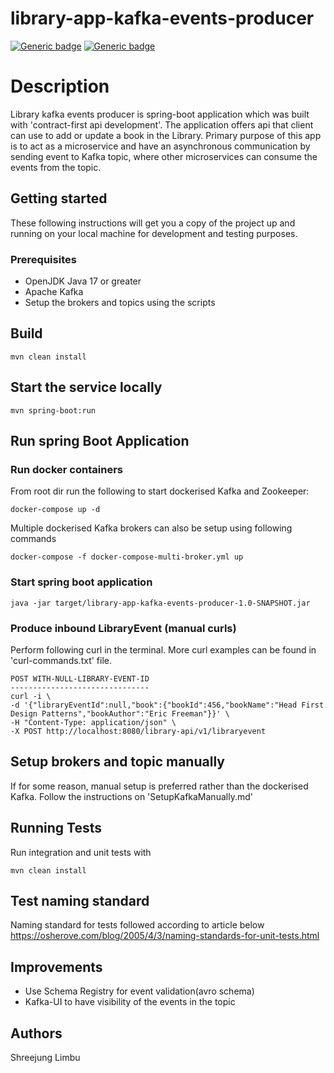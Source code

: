 # library-app-kafka-events-producer

[![Generic badge](https://img.shields.io/badge/LANGUAGE-Java_17-blue.svg)]()
[![Generic badge](https://img.shields.io/badge/DOKERIZED-YES-green.svg)]()

# Description
Library kafka events producer is spring-boot application which was built with 'contract-first api development'.
The application offers api that client can use to add or update a book in the Library.
Primary purpose of this app is to act as a microservice and have an asynchronous communication by sending event to Kafka topic,
where other microservices can consume the events from the topic.

## Getting started
These following instructions will get you a copy of the project up and running on your local machine
for development and testing purposes.

### Prerequisites
* OpenJDK Java 17 or greater
* Apache Kafka
* Setup the brokers and topics using the scripts

## Build
```
mvn clean install
```

## Start the service locally
```
mvn spring-boot:run
```

## Run spring Boot Application
### Run docker containers
From root dir run the following to start dockerised Kafka and Zookeeper:

```
docker-compose up -d
```

Multiple dockerised Kafka brokers can also be setup using following commands
```
docker-compose -f docker-compose-multi-broker.yml up
```

### Start spring boot application
```
java -jar target/library-app-kafka-events-producer-1.0-SNAPSHOT.jar
```

### Produce inbound LibraryEvent (manual curls)
Perform following curl in the terminal.
More curl examples can be found in 'curl-commands.txt' file.
```
POST WITH-NULL-LIBRARY-EVENT-ID
-------------------------------
curl -i \
-d '{"libraryEventId":null,"book":{"bookId":456,"bookName":"Head First Design Patterns","bookAuthor":"Eric Freeman"}}' \
-H "Content-Type: application/json" \
-X POST http://localhost:8080/library-api/v1/libraryevent
```

## Setup brokers and topic manually
If for some reason, manual setup is preferred rather than the dockerised Kafka.
Follow the instructions on 'SetupKafkaManually.md'

## Running Tests
Run integration and unit tests with 
```
mvn clean install
```

## Test naming standard
Naming standard for tests followed according to article below
https://osherove.com/blog/2005/4/3/naming-standards-for-unit-tests.html

## Improvements
- Use Schema Registry for event validation(avro schema)
- Kafka-UI to have visibility of the events in the topic

## Authors
Shreejung Limbu
